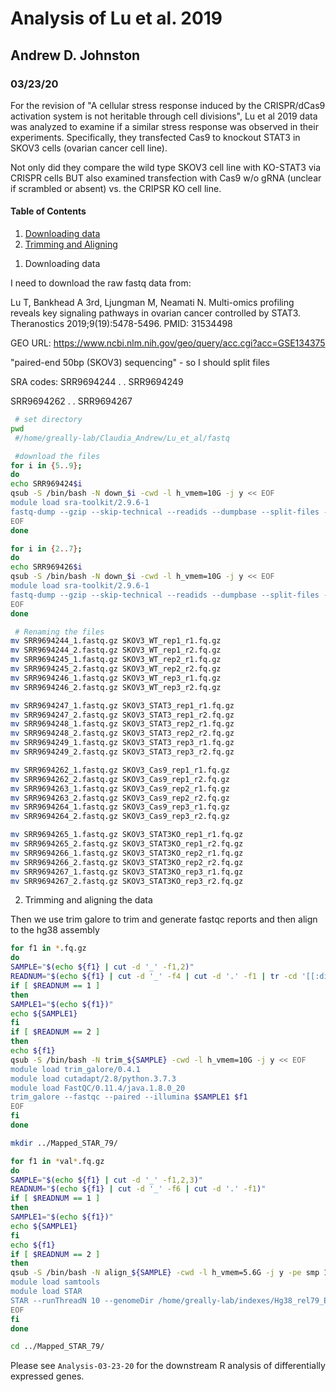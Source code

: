# Analysis of Lu et al. 2019
## Andrew D. Johnston
### 03/23/20

For the revision of "A cellular stress response induced by the CRISPR/dCas9 activation system is not heritable through cell divisions", Lu et al 2019 data was analyzed to examine if a similar stress response was observed in their experiments. Specifically, they transfected Cas9 to knockout STAT3 in SKOV3 cells (ovarian cancer cell line). 

Not only did they compare the wild type SKOV3 cell line with KO-STAT3 via CRISPR cells BUT also examined transfection with Cas9 w/o gRNA (unclear if scrambled or absent) vs. the CRIPSR KO cell line. 

#### Table of Contents
1. [Downloading data](#download)
2. [Trimming and Aligning](#trim)



<a name="download"></a>
1. Downloading data

I need to download the raw fastq data from:
	
Lu T, Bankhead A 3rd, Ljungman M, Neamati N. Multi-omics profiling reveals key signaling pathways in ovarian cancer controlled by STAT3. Theranostics 2019;9(19):5478-5496. PMID: 31534498

GEO URL: https://www.ncbi.nlm.nih.gov/geo/query/acc.cgi?acc=GSE134375


"paired-end 50bp (SKOV3) sequencing" - so I should split files

SRA codes:
SRR9694244
.
.
SRR9694249


SRR9694262
.
.
SRR9694267

```bash
 # set directory
pwd
 #/home/greally-lab/Claudia_Andrew/Lu_et_al/fastq

 #download the files 
for i in {5..9}; 
do 
echo SRR969424$i
qsub -S /bin/bash -N down_$i -cwd -l h_vmem=10G -j y << EOF
module load sra-toolkit/2.9.6-1 
fastq-dump --gzip --skip-technical --readids --dumpbase --split-files --clip SRR969424$i
EOF
done

for i in {2..7}; 
do 
echo SRR969426$i
qsub -S /bin/bash -N down_$i -cwd -l h_vmem=10G -j y << EOF
module load sra-toolkit/2.9.6-1 
fastq-dump --gzip --skip-technical --readids --dumpbase --split-files --clip SRR969426$i
EOF
done

 # Renaming the files
mv SRR9694244_1.fastq.gz SKOV3_WT_rep1_r1.fq.gz 
mv SRR9694244_2.fastq.gz SKOV3_WT_rep1_r2.fq.gz 
mv SRR9694245_1.fastq.gz SKOV3_WT_rep2_r1.fq.gz 
mv SRR9694245_2.fastq.gz SKOV3_WT_rep2_r2.fq.gz 
mv SRR9694246_1.fastq.gz SKOV3_WT_rep3_r1.fq.gz 
mv SRR9694246_2.fastq.gz SKOV3_WT_rep3_r2.fq.gz

mv SRR9694247_1.fastq.gz SKOV3_STAT3_rep1_r1.fq.gz
mv SRR9694247_2.fastq.gz SKOV3_STAT3_rep1_r2.fq.gz 
mv SRR9694248_1.fastq.gz SKOV3_STAT3_rep2_r1.fq.gz
mv SRR9694248_2.fastq.gz SKOV3_STAT3_rep2_r2.fq.gz
mv SRR9694249_1.fastq.gz SKOV3_STAT3_rep3_r1.fq.gz
mv SRR9694249_2.fastq.gz SKOV3_STAT3_rep3_r2.fq.gz

mv SRR9694262_1.fastq.gz SKOV3_Cas9_rep1_r1.fq.gz
mv SRR9694262_2.fastq.gz SKOV3_Cas9_rep1_r2.fq.gz
mv SRR9694263_1.fastq.gz SKOV3_Cas9_rep2_r1.fq.gz
mv SRR9694263_2.fastq.gz SKOV3_Cas9_rep2_r2.fq.gz
mv SRR9694264_1.fastq.gz SKOV3_Cas9_rep3_r1.fq.gz
mv SRR9694264_2.fastq.gz SKOV3_Cas9_rep3_r2.fq.gz

mv SRR9694265_1.fastq.gz SKOV3_STAT3KO_rep1_r1.fq.gz
mv SRR9694265_2.fastq.gz SKOV3_STAT3KO_rep1_r2.fq.gz
mv SRR9694266_1.fastq.gz SKOV3_STAT3KO_rep2_r1.fq.gz
mv SRR9694266_2.fastq.gz SKOV3_STAT3KO_rep2_r2.fq.gz
mv SRR9694267_1.fastq.gz SKOV3_STAT3KO_rep3_r1.fq.gz
mv SRR9694267_2.fastq.gz SKOV3_STAT3KO_rep3_r2.fq.gz
```

<a name="trim"></a>

2. Trimming and aligning the data

Then we use trim galore to trim and generate fastqc reports and then align to the hg38 assembly 


```bash
for f1 in *.fq.gz
do
SAMPLE="$(echo ${f1} | cut -d '_' -f1,2)"
READNUM="$(echo ${f1} | cut -d '_' -f4 | cut -d '.' -f1 | tr -cd '[[:digit:]]')"
if [ $READNUM == 1 ]
then
SAMPLE1="$(echo ${f1})"
echo ${SAMPLE1}
fi
if [ $READNUM == 2 ]
then
echo ${f1}
qsub -S /bin/bash -N trim_${SAMPLE} -cwd -l h_vmem=10G -j y << EOF
module load trim_galore/0.4.1
module load cutadapt/2.8/python.3.7.3
module load FastQC/0.11.4/java.1.8.0_20
trim_galore --fastqc --paired --illumina $SAMPLE1 $f1 
EOF
fi
done

mkdir ../Mapped_STAR_79/

for f1 in *val*.fq.gz
do
SAMPLE="$(echo ${f1} | cut -d '_' -f1,2,3)"
READNUM="$(echo ${f1} | cut -d '_' -f6 | cut -d '.' -f1)"
if [ $READNUM == 1 ]
then
SAMPLE1="$(echo ${f1})"
echo ${SAMPLE1}
fi
echo ${f1} 
if [ $READNUM == 2 ]
then
qsub -S /bin/bash -N align_${SAMPLE} -cwd -l h_vmem=5.6G -j y -pe smp 10 << EOF
module load samtools
module load STAR
STAR --runThreadN 10 --genomeDir /home/greally-lab/indexes/Hg38_rel79_ERCC/STAR/ --readFilesIn ${SAMPLE1} ${f1} --readFilesCommand zcat --outSAMtype BAM SortedByCoordinate --quantMode GeneCounts --alignIntronMin 20 --alignIntronMax 1000000 --alignMatesGapMax 1000000 --outFilterType BySJout --outFilterMultimapNmax 20 --alignSJoverhangMin 8 --alignSJDBoverhangMin 1 --outFilterMismatchNmax 999 --sjdbGTFfile /home/greally-lab/indexes/Hg38_rel79_ERCC/Homo_sapiens.GRCh38.79.ERCC.gtf --sjdbOverhang 99 --outFileNamePrefix ../Mapped_STAR_79/${SAMPLE}
EOF
fi
done

cd ../Mapped_STAR_79/
```
 
Please see `Analysis-03-23-20` for the downstream R analysis of differentially expressed genes. 